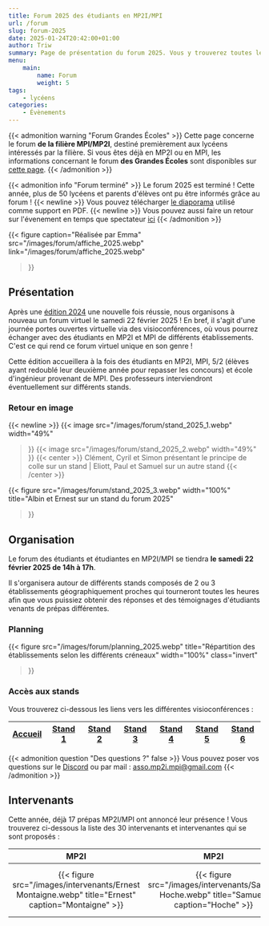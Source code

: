 ```yaml
---
title: Forum 2025 des étudiants en MP2I/MPI
url: /forum
slug: forum-2025
date: 2025-01-24T20:42:00+01:00
author: Triw
summary: Page de présentation du forum 2025. Vous y trouverez toutes les informations concernant le forum de la filière MPI-MP2I, édition 2025.
menu:
    main:
        name: Forum
        weight: 5
tags:
    - lycéens
categories:
    - Évènements
---
```


{{< admonition warning "Forum Grandes Écoles" >}}
Cette page concerne le forum **de la filière MPI/MP2I**, destiné premièrement aux lycéens intéressés par la filière.
Si vous êtes déjà en MP2I ou en MPI, les informations concernant le forum **des Grandes Écoles** sont disponibles sur [cette page](/posts/forum-grandes-ecoles-2025).
{{< /admonition >}}

{{< admonition info "Forum terminé" >}}
Le forum 2025 est terminé ! Cette année, plus de 50 lycéens et parents d'élèves ont pu être informés grâce au forum ! {{< newline >}}
Vous pouvez télécharger [le diaporama](/documents/forum/diaporama_2025.pdf) utilisé comme support en PDF. {{< newline >}}
Vous pouvez aussi faire un retour sur l'évenement en temps que spectateur [ici](https://docs.google.com/document/d/1GA4UH0Xu4TuGZMXSeOW74NqVcszdE-kl-nd946U6m1w)
{{< /admonition >}}

{{< figure
    caption="Réalisée par Emma"
    src="/images/forum/affiche_2025.webp"
    link="/images/forum/affiche_2025.webp"
>}}

## Présentation

Après une [édition 2024](/posts/forum-2024/) une nouvelle fois réussie, nous organisons à nouveau un forum virtuel le samedi 22 février 2025 !
En bref, il s'agit d'une journée portes ouvertes virtuelle via des visioconférences, où vous pourrez échanger avec des étudiants en MP2I et MPI de différents établissements. C'est ce qui rend ce forum virtuel unique en son genre !

Cette édition accueillera à la fois des étudiants en MP2I, MPI, 5/2 (élèves ayant redoublé leur deuxième année pour repasser les concours) et école d'ingénieur provenant de MPI. Des professeurs interviendront éventuellement sur différents stands.

### Retour en image

{{< newline >}}
{{< image
    src="/images/forum/stand_2025_1.webp"
    width="49%"
>}}
{{< image
    src="/images/forum/stand_2025_2.webp"
    width="49%"
>}}
{{< center >}}
Clément, Cyril et Simon présentant le principe de colle sur un stand | Eliott, Paul et Samuel sur un autre stand
{{< /center >}}

{{< figure
    src="/images/forum/stand_2025_3.webp"
    width="100%"
    title="Albin et Ernest sur un stand du forum 2025"
>}}

## Organisation

Le forum des étudiants et étudiantes en MP2I/MPI se tiendra **le samedi 22 février 2025 de 14h à 17h**.

Il s'organisera autour de différents stands composés de 2 ou 3 établissements géographiquement proches qui tourneront toutes les heures afin que vous puissiez obtenir des réponses et des témoignages d'étudiants venants de prépas différentes.

### Planning

{{< figure
    src="/images/forum/planning_2025.webp"
    title="Répartition des établissements selon les différents créneaux"
    width="100%"
    class="invert"
>}}

### Accès aux stands

Vous trouverez ci-dessous les liens vers les différentes visioconférences :

| [Accueil][Accueil] | [Stand 1][Stand1] | [Stand 2][Stand2] | [Stand 3][Stand3] | [Stand 4][Stand4] | [Stand 5][Stand5] | [Stand 6][Stand6] |
| ------------------ | ----------------- | ----------------- | ----------------- | ----------------- | ----------------- | ----------------- |

[Accueil]: <https://visio-agents.education.fr/meeting/signin/invite/437062/creator/96179/hash/62b0265f99b035d950d0295d72f74f9dc19c3a5e> "Accueil"

[Stand1]: <https://visio-agents.education.fr/meeting/signin/invite/437053/creator/96179/hash/d94fb150a101e81f09b0e3fefddfc3ff2e838b97> "Stand 1"

[Stand2]: <https://visio-agents.education.fr/meeting/signin/invite/437054/creator/96179/hash/a4a06dff77b56176ae3290cf958eb27e1286d4e8> "Stand 2"

[Stand3]: <https://visio-agents.education.fr/meeting/signin/invite/437055/creator/96179/hash/13ef9b1326c7aab1546b83388563e1596997f299> "Stand 3"

[Stand4]: <https://visio-agents.education.fr/meeting/signin/invite/437056/creator/96179/hash/f6b8c6c211d5b7b1138d439361b2072372cf0cf4> "Stand 4"

[Stand5]: <https://visio-agents.education.fr/meeting/signin/invite/437057/creator/96179/hash/f3756e6af82744540330617352d8945429ba1c7f> "Stand 5"

[Stand6]: <https://visio-agents.education.fr/meeting/signin/invite/437058/creator/96179/hash/910e3a0ec0e42d39f90342fd9012fc5c5baccba3> "Stand 6"

{{< admonition question "Des questions ?" false >}}
Vous pouvez poser vos questions sur le [Discord](https://discord.gg/Mu439mBdsv) ou par mail : [asso.mp2i.mpi@gmail.com](mailto:asso.mp2i.mpi@gmail.com)
{{< /admonition >}}

## Intervenants

Cette année, déjà 17 prépas MP2I/MPI ont annoncé leur présence ! Vous trouverez ci-dessous la liste des 30 intervenants et intervenantes qui se sont proposés :

| MP2I | MP2I | MPI | MP2I | Intégré (M1 Maths UFR) | Intégré (INSA Toulouse) | MPI | Intégrée (ENSG-Géomatique) | MP2I | MP2I | MP2I | MP2I | Intégré (Ulm) | Intégré (L3 PGE emlyon) | MP2I | MP2I | MPI | MP2I | MP2I | MP2I | MPI | MP2I | Intégré (ENS de Lyon) | Intégré (Ulm) | MPI | Intégré (ENSAI) | MP2I | MP2I | MP2I | MPI |
|:----:|:----:|:----:|:----:|:----:|:----:|:----:|:----:|:----:|:----:|:----:|:----:|:----:|:----:|:----:|:----:|:----:|:----:|:----:|:----:|:----:|:----:|:----:|:----:|:----:|:----:|:----:|:----:|:----:|:---:|
| {{< figure src="/images/intervenants/Ernest Montaigne.webp" title="Ernest" caption="Montaigne" >}} | {{< figure src="/images/intervenants/Samuel Hoche.webp" title="Samuel" caption="Hoche" >}} | {{< figure src="/images/intervenants/Antoine Descartes.webp" title="Antoine" caption="Descartes" >}} | {{< figure src="/images/intervenants/Thomas Champollion.webp" title="Thomas" caption="Champollion" >}} | {{< figure src="/images/intervenants/Médéric Victor Hugo.webp" title="Médéric" caption="Victor Hugo" >}} | {{< figure src="/images/intervenants/Alain Gay Lussac.webp" title="Alain" caption="Gay Lussac" >}} | {{< figure src="/images/intervenants/Charlie Claude-Fauriel.webp" title="Charlie" caption="Claude-Fauriel" >}} | {{< figure src="/images/intervenants/Emma Gay Lussac.webp" title="Emma" caption="Gay-Lussac" >}} | {{< figure src="/images/intervenants/Adrien Lesage.webp" title="Adrien" caption="Lesage" >}} | {{< figure src="/images/intervenants/unknown.webp" title="Eliott" caption="Lesage" >}} | {{< figure src="/images/intervenants/Albin Montaigne.webp" title="Albin" caption="Montaigne" >}} | {{< figure src="/images/intervenants/Léo Thiers.webp" title="Léo" caption="Thiers" >}} | {{< figure src="/images/intervenants/Paul Hoche.webp" title="Paul" caption="Hoche" >}} | {{< figure src="/images/intervenants/Jeremy CIV.gif" title="Jeremy" caption="Centre International de Valbonne" >}} | {{< figure src="/images/intervenants/Rehan La Martinière Monplaisir.webp" title="Rehan" caption="La Martinière Monplaisir" >}} | {{< figure src="/images/intervenants/Anaïs La Martinière Monplaisir.webp" title="Anaïs" caption="La Martinière Monplaisir" >}} | {{< figure src="/images/intervenants/unknown.webp" title="Killian" caption="Lesage" >}} | {{< figure src="/images/intervenants/unknown.webp" title="Noah" caption="Descartes" >}} | {{< figure src="/images/intervenants/unknown.webp" title="Paul" caption="Le Parc" >}} | {{< figure src="/images/intervenants/Cyril Saint Louis.webp" title="Cyril" caption="Saint-Louis" >}} | {{< figure src="/images/intervenants/unknown.webp" title="Valentin" caption="Saint-Louis" >}} | {{< figure src="/images/intervenants/Simon Saint Louis.webp" title="Simon" caption="Saint-Louis" >}} | {{< figure src="/images/intervenants/Bruno Janson de Sailly.webp" title="Bruno" caption="Janson de Sailly" >}} | {{< figure src="/images/intervenants/Clément Faidherbe.webp" title="Clément" caption="Faidherbe" >}} | {{< figure src="/images/intervenants/Gabrielle Clemenceau.webp" title="Gabrielle" caption="Clemenceau" >}} | {{< figure src="/images/intervenants/Maxime Champollion.webp" title="Maxime" caption="Champollion" >}} | {{< figure src="/images/intervenants/unknown.webp" title="Anaïs" caption="Le Parc" >}} | {{< figure src="/images/intervenants/unknown.webp" title="Delphine" caption="Le Parc" >}} | {{< figure src="/images/intervenants/unknown.webp" title="Astrid" caption="Le Parc" >}} | {{< figure src="/images/intervenants/Pierre Kleber.webp" title="Pierre" caption="Kleber" >}} |
